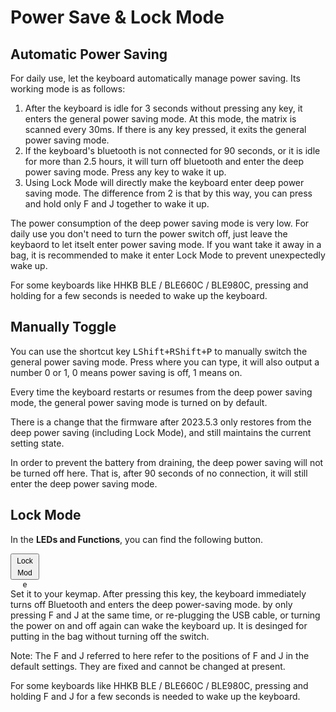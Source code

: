 # Power Save & Lock Mode

## Automatic Power Saving

For daily use, let the keyboard automatically manage power saving. Its working mode is as follows:
  1. After the keyboard is idle for 3 seconds without pressing any key, it enters the general power saving mode. At this mode, the matrix is scanned every 30ms. If there is any key pressed, it exits the general power saving mode.
  2. If the keyboard's bluetooth is not connected for 90 seconds, or it is idle for more than 2.5 hours, it will turn off bluetooth and enter the deep power saving mode. Press any key to wake it up.
  3. Using Lock Mode will directly make the keyboard enter deep power saving mode. The difference from 2 is that by this way, you can press and hold only F and J together to wake it up.

The power consumption of the deep power saving mode is very low. For daily use you don't need to turn the power switch off, just leave the keybaord to let itselt enter power saving mode. If you want take it away in a bag, it is recommended to make it enter Lock Mode to prevent unexpectedly wake up.

For some keyboards like HHKB BLE / BLE660C / BLE980C, pressing and holding for a few seconds is needed to wake up the keyboard.


## Manually Toggle

You can use the shortcut key <kbd>LShift+RShift+P</kbd> to manually switch the general power saving mode. Press where you can type, it will also output a number 0 or 1, 0 means power saving is off, 1 means on. 

Every time the keyboard restarts or resumes from the deep power saving mode, the general power saving mode is turned on by default.

There is a change that the firmware after 2023.5.3 only restores from the deep power saving (including Lock Mode), and still maintains the current setting state.

In order to prevent the battery from draining, the deep power saving will not be turned off here. That is, after 90 seconds of no connection, it will still enter the deep power saving mode.


## Lock Mode

In the **LEDs and Functions**, you can find the following button.

<html><button style=" text-align: center; line-height: 19px; width: 46px; height: 42px; font-size:12px">Lock<br>Mode</button></html>

Set it to your keymap. After pressing this key, the keyboard immediately turns off Bluetooth and enters the deep power-saving mode. by only pressing F and J at the same time, or re-plugging the USB cable, or turning the power on and off again can wake the keyboard up. It is desinged for putting in the bag without turning off the switch.

Note: The F and J referred to here refer to the positions of F and J in the default settings. They are fixed and cannot be changed at present.

For some keyboards like HHKB BLE / BLE660C / BLE980C, pressing and holding F and J for a few seconds is needed to wake up the keyboard.